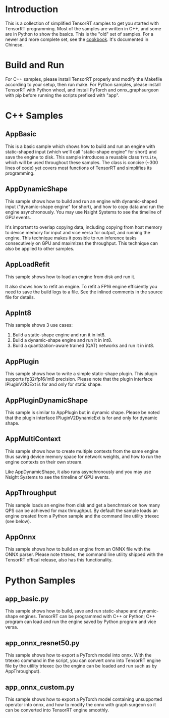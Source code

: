 # Introduction

This is a collection of simplified TensorRT samples to get you started with TensorRT programming.
Most of the samples are written in C++, and some are in Python to show the basics.
This is the "old" set of samples. For a newer and more complete set, see the [cookbook](../cookbook/README.md). It's documented in Chinese.

# Build and Run

For C++ samples, please install TensorRT properly and modify the Makefile according to your setup, then run make.
For Python samples, please install TensorRT with Python wheel, and install PyTorch and onnx_graphsurgeon with pip before running the scripts prefixed with "app".

# C++ Samples

## AppBasic

This is a basic sample which shows how to build and run an engine with static-shaped input (which we'll call "static-shape engine" for short) and save the engine to disk.
This sample introduces a reusable class <code>TrtLite</code>, which will be used throughout these samples. The class is concise (~300 lines of code) yet covers most functions of TensorRT and simplifies its programming.

## AppDynamicShape

This sample shows how to build and run an engine with dynamic-shaped input ("dynamic-shape engine" for short), and how to copy data and run the engine asynchronously. You may use Nsight Systems to see the timeline of GPU events.

It's important to overlap copying data, including copying from host memory to device memory for input and vice versa for output, and running the engine. This technique makes it possible to run inference tasks consecutively on GPU and maximizes the throughput. This technique can also be applied to other samples.

## AppLoadRefit

This sample shows how to load an engine from disk and run it.

It also shows how to refit an engine. To refit a FP16 engine efficiently you need to save the build logs to a file. See the inlined comments in the source file for details.

## AppInt8

This sample shows 3 use cases:

1. Build a static-shape engine and run it in int8.
2. Build a dynamic-shape engine and run it in int8.
3. Build a quantization-aware trained (QAT) networks and run it in int8.

## AppPlugin

This sample shows how to write a simple static-shape plugin. This plugin supports fp32/fp16/int8 precision. Please note that the plugin interface IPluginV2IOExt is for and only for static shape.

## AppPluginDynamicShape

This sample is similar to AppPlugin but in dynamic shape. Please be noted that the plugin interface IPluginV2DynamicExt is for and only for dynamic shape.

## AppMultiContext

This sample shows how to create multiple contexts from the same engine thus saving device memory space for network weights, and how to run the engine contexts on their own stream.

Like AppDynamicShape, it also runs asynchronously and you may use Nsight Systems to see the timeline of GPU events.

## AppThroughput

This sample loads an engine from disk and get a benchmark on how many QPS can be achieved for max throughput. By default the sample loads an engine created from a Python sample and the command line utility trtexec (see below).

## AppOnnx

This sample shows how to build an engine from an ONNX file with the ONNX parser. Please note trtexec, the command line utility shipped with the TensorRT offical release, also has this functionality.

# Python Samples

## app_basic.py

This sample shows how to build, save and run static-shape and dynamic-shape engines.
TensorRT can be programmed with C++ or Python; C++ program can load and run the engine saved by Python program and vice versa.

## app_onnx_resnet50.py

This sample shows how to export a PyTorch model into onnx. With the trtexec command in the script, you can convert onnx into TensorRT engine file by the utility trtexec (so the engine can be loaded and run such as by AppThroughput).

## app_onnx_custom.py

This sample shows how to export a PyTorch model containing unsupported operator into onnx, and how to modify the onnx with graph surgeon so it can be converted into TensorRT engine smoothly.